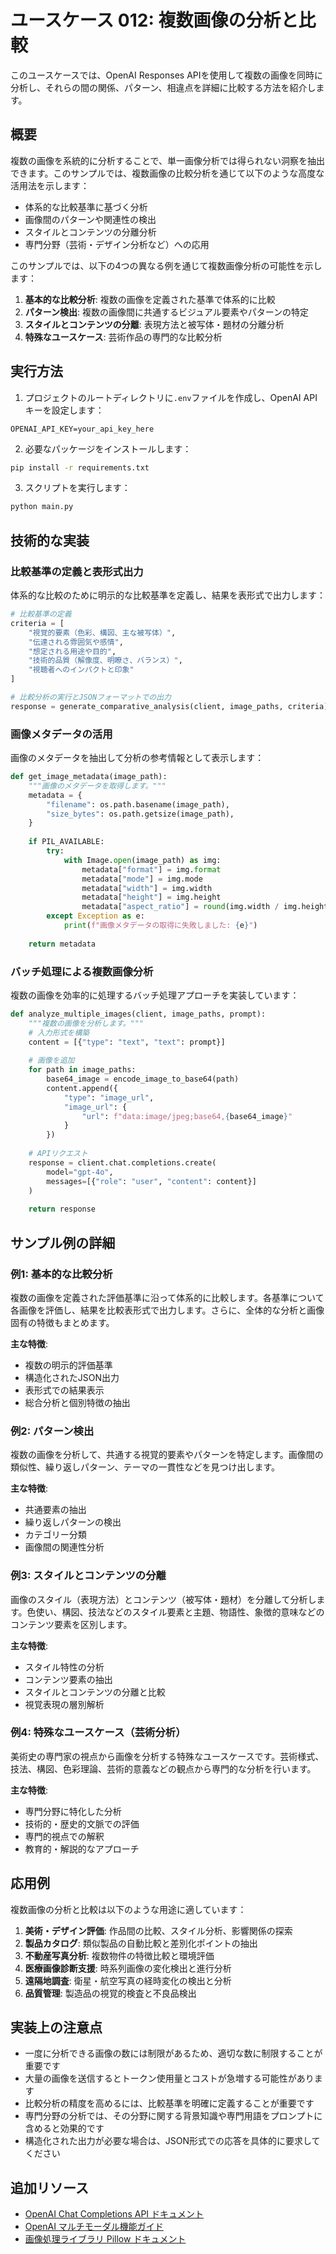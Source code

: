 # ユースケース 012: 複数画像の分析と比較

このユースケースでは、OpenAI Responses APIを使用して複数の画像を同時に分析し、それらの間の関係、パターン、相違点を詳細に比較する方法を紹介します。

## 概要

複数の画像を系統的に分析することで、単一画像分析では得られない洞察を抽出できます。このサンプルでは、複数画像の比較分析を通じて以下のような高度な活用法を示します：

- 体系的な比較基準に基づく分析
- 画像間のパターンや関連性の検出
- スタイルとコンテンツの分離分析
- 専門分野（芸術・デザイン分析など）への応用

このサンプルでは、以下の4つの異なる例を通じて複数画像分析の可能性を示します：

1. **基本的な比較分析**: 複数の画像を定義された基準で体系的に比較
2. **パターン検出**: 複数の画像間に共通するビジュアル要素やパターンの特定
3. **スタイルとコンテンツの分離**: 表現方法と被写体・題材の分離分析
4. **特殊なユースケース**: 芸術作品の専門的な比較分析

## 実行方法

1. プロジェクトのルートディレクトリに`.env`ファイルを作成し、OpenAI APIキーを設定します：

```
OPENAI_API_KEY=your_api_key_here
```

2. 必要なパッケージをインストールします：

```bash
pip install -r requirements.txt
```

3. スクリプトを実行します：

```bash
python main.py
```

## 技術的な実装

### 比較基準の定義と表形式出力

体系的な比較のために明示的な比較基準を定義し、結果を表形式で出力します：

```python
# 比較基準の定義
criteria = [
    "視覚的要素（色彩、構図、主な被写体）",
    "伝達される雰囲気や感情",
    "想定される用途や目的",
    "技術的品質（解像度、明瞭さ、バランス）",
    "視聴者へのインパクトと印象"
]

# 比較分析の実行とJSONフォーマットでの出力
response = generate_comparative_analysis(client, image_paths, criteria)
```

### 画像メタデータの活用

画像のメタデータを抽出して分析の参考情報として表示します：

```python
def get_image_metadata(image_path):
    """画像のメタデータを取得します。"""
    metadata = {
        "filename": os.path.basename(image_path),
        "size_bytes": os.path.getsize(image_path),
    }
    
    if PIL_AVAILABLE:
        try:
            with Image.open(image_path) as img:
                metadata["format"] = img.format
                metadata["mode"] = img.mode
                metadata["width"] = img.width
                metadata["height"] = img.height
                metadata["aspect_ratio"] = round(img.width / img.height, 2)
        except Exception as e:
            print(f"画像メタデータの取得に失敗しました: {e}")
    
    return metadata
```

### バッチ処理による複数画像分析

複数の画像を効率的に処理するバッチ処理アプローチを実装しています：

```python
def analyze_multiple_images(client, image_paths, prompt):
    """複数の画像を分析します。"""
    # 入力形式を構築
    content = [{"type": "text", "text": prompt}]
    
    # 画像を追加
    for path in image_paths:
        base64_image = encode_image_to_base64(path)
        content.append({
            "type": "image_url",
            "image_url": {
                "url": f"data:image/jpeg;base64,{base64_image}"
            }
        })
    
    # APIリクエスト
    response = client.chat.completions.create(
        model="gpt-4o",
        messages=[{"role": "user", "content": content}]
    )
    
    return response
```

## サンプル例の詳細

### 例1: 基本的な比較分析

複数の画像を定義された評価基準に沿って体系的に比較します。各基準について各画像を評価し、結果を比較表形式で出力します。さらに、全体的な分析と画像固有の特徴もまとめます。

**主な特徴**:
- 複数の明示的評価基準
- 構造化されたJSON出力
- 表形式での結果表示
- 総合分析と個別特徴の抽出

### 例2: パターン検出

複数の画像を分析して、共通する視覚的要素やパターンを特定します。画像間の類似性、繰り返しパターン、テーマの一貫性などを見つけ出します。

**主な特徴**:
- 共通要素の抽出
- 繰り返しパターンの検出
- カテゴリー分類
- 画像間の関連性分析

### 例3: スタイルとコンテンツの分離

画像のスタイル（表現方法）とコンテンツ（被写体・題材）を分離して分析します。色使い、構図、技法などのスタイル要素と主題、物語性、象徴的意味などのコンテンツ要素を区別します。

**主な特徴**:
- スタイル特性の分析
- コンテンツ要素の抽出
- スタイルとコンテンツの分離と比較
- 視覚表現の層別解析

### 例4: 特殊なユースケース（芸術分析）

美術史の専門家の視点から画像を分析する特殊なユースケースです。芸術様式、技法、構図、色彩理論、芸術的意義などの観点から専門的な分析を行います。

**主な特徴**:
- 専門分野に特化した分析
- 技術的・歴史的文脈での評価
- 専門的視点での解釈
- 教育的・解説的なアプローチ

## 応用例

複数画像の分析と比較は以下のような用途に適しています：

1. **美術・デザイン評価**: 作品間の比較、スタイル分析、影響関係の探索
2. **製品カタログ**: 類似製品の自動比較と差別化ポイントの抽出
3. **不動産写真分析**: 複数物件の特徴比較と環境評価
4. **医療画像診断支援**: 時系列画像の変化検出と進行分析
5. **遠隔地調査**: 衛星・航空写真の経時変化の検出と分析
6. **品質管理**: 製造品の視覚的検査と不良品検出

## 実装上の注意点

- 一度に分析できる画像の数には制限があるため、適切な数に制限することが重要です
- 大量の画像を送信するとトークン使用量とコストが急増する可能性があります
- 比較分析の精度を高めるには、比較基準を明確に定義することが重要です
- 専門分野の分析では、その分野に関する背景知識や専門用語をプロンプトに含めると効果的です
- 構造化された出力が必要な場合は、JSON形式での応答を具体的に要求してください

## 追加リソース

- [OpenAI Chat Completions API ドキュメント](https://platform.openai.com/docs/api-reference/chat)
- [OpenAI マルチモーダル機能ガイド](https://platform.openai.com/docs/guides/vision)
- [画像処理ライブラリ Pillow ドキュメント](https://pillow.readthedocs.io/)